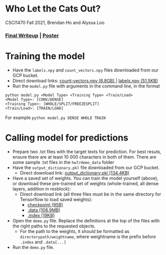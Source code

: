 # Who Let the Cats Out?
CSCI1470 Fall 2021, Brendan Ho and Alyssa Loo

### [Final Writeup](https://docs.google.com/document/d/1SldKaEAevO9QALDZy1KmQJWis0di8VJpq5rGMoytfpM/edit?usp=sharing) | [Poster](https://docs.google.com/presentation/d/1NEXjwr2Q5dsh8_qjlTJOBcEelxZyKfjKr29CO-FsW24/edit?usp=sharing)
# Training the model
- Have the `labels.npy` and `count_vectors.npy` files downloaded from our GCP bucket. 
- Direct download links: [count-vectors.npy (6.8GB) ](https://storage.googleapis.com/claimmelater-trained-weights/count-vectors.npy)| [labels.npy (51.5KB)](https://storage.googleapis.com/claimmelater-trained-weights/labels.npy)
- Run the `model.py` file with arguments in the command line, in the format 
```
python model.py <Model Type> <Training Type> <Train/Load>
<Model Type>: [CONV/DENSE]
<Training Type>: [WHOLE/SPLIT/FREEZESPLIT]
<Train/Load>: [TRAIN/LOAD]
```

For example
```python model.py DENSE WHOLE TRAIN```

# Calling model for predictions
- Prepare two .txt files with the target texts for prediction. For best resuts, ensure there are at least 10 000 characters in both of them. There are some sample .txt files in the `hw7/demo_data` folder
- Have the `output_dictionary.pkl` file downloaded from our GCP bucket.
  - Direct download link: [output_dictionary.pkl (134.4KB)](https://storage.googleapis.com/claimmelater-trained-weights/output_dictionary.pkl)
- Have a saved set of weights. You can train the model yourself (above), or download these pre-trained set of weights (whole-trained, all dense layers, addition in resblock):
  - Direct download link (all three files must be in the same directory for Tensorflow to load saved weights): 
    - [checkpoint (95B)](https://storage.googleapis.com/claimmelater-trained-weights/whole_model_weights_addition/checkpoint)
    - [.data (108.9MB)](https://storage.googleapis.com/claimmelater-trained-weights/whole_model_weights_addition/whole_model_weights.data-00000-of-00001)
    - [.index (19KB)](https://storage.googleapis.com/claimmelater-trained-weights/whole_model_weights_addition/whole_model_weights.index)
- Open the `demo.py` file. Replace the definitions at the top of the files with the right paths to the requested objects.
  - For the path to the weights, it should be formatted as `directorypath/weightname`, where weightname is the prefix before `.index` and `.data[...]`
- Run the `demo.py` file.

